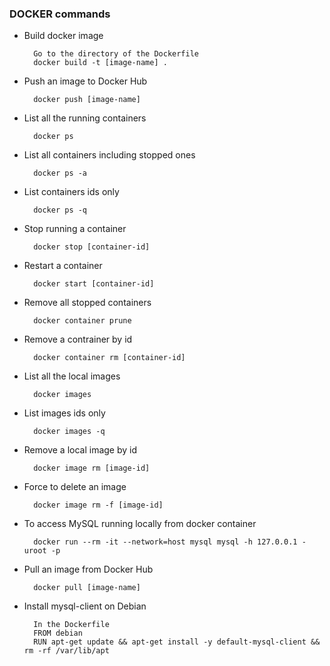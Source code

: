 ### DOCKER commands

* Build docker image

        Go to the directory of the Dockerfile
        docker build -t [image-name] .

* Push an image to Docker Hub

        docker push [image-name]

* List all the running containers

        docker ps

* List all containers including stopped ones

        docker ps -a

* List containers ids only

        docker ps -q

* Stop running a container

        docker stop [container-id]

* Restart a container

        docker start [container-id]

* Remove all stopped containers

        docker container prune

* Remove a contrainer by id

        docker container rm [container-id]

* List all the local images

        docker images

* List images ids only

        docker images -q

* Remove a local image by id

        docker image rm [image-id]

* Force to delete an image

        docker image rm -f [image-id]

* To access MySQL running locally from docker container

        docker run --rm -it --network=host mysql mysql -h 127.0.0.1 -uroot -p

* Pull an image from Docker Hub

        docker pull [image-name]

* Install mysql-client on Debian

        In the Dockerfile
        FROM debian
        RUN apt-get update && apt-get install -y default-mysql-client && rm -rf /var/lib/apt